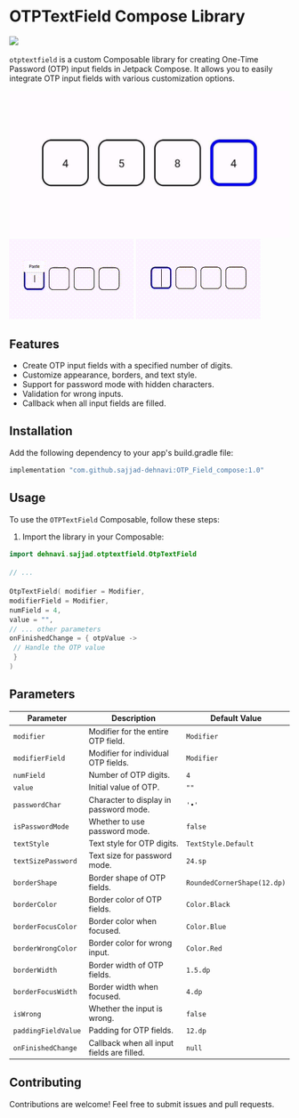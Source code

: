 
# OTPTextField Compose Library

[![](https://jitpack.io/v/sajjad-dehnavi/OTP_Field_compose.svg)](https://jitpack.io/#sajjad-dehnavi/OTP_Field_compose)

`otptextfield` is a custom Composable library for creating One-Time Password (OTP) input fields in Jetpack Compose. It allows you to easily integrate OTP input fields with various customization options.

![OTPTextField Preview](image.jpg)
![OTPTextField Preview](gif1.gif)
![OTPTextField Preview](gif2.gif)

## Features

- Create OTP input fields with a specified number of digits.
- Customize appearance, borders, and text style.
- Support for password mode with hidden characters.
- Validation for wrong inputs.
- Callback when all input fields are filled.

## Installation

Add the following dependency to your app's build.gradle file:

```gradle
implementation "com.github.sajjad-dehnavi:OTP_Field_compose:1.0"
```
## Usage

To use the `OTPTextField` Composable, follow these steps:

1. Import the library in your Composable:

```kotlin
import dehnavi.sajjad.otptextfield.OtpTextField

// ... 

OtpTextField( modifier = Modifier, 
modifierField = Modifier,
numField = 4,
value = "", 
// ... other parameters
onFinishedChange = { otpValue -> 
 // Handle the OTP value
 }
)
```

## Parameters

| Parameter           | Description                                        | Default Value    |
|---------------------|----------------------------------------------------|------------------|
| `modifier`          | Modifier for the entire OTP field.                | `Modifier`       |
| `modifierField`     | Modifier for individual OTP fields.               | `Modifier`       |
| `numField`          | Number of OTP digits.                             | `4`              |
| `value`             | Initial value of OTP.                             | `""`             |
| `passwordChar`      | Character to display in password mode.            | `'•'`            |
| `isPasswordMode`    | Whether to use password mode.                     | `false`           |
| `textStyle`         | Text style for OTP digits.                        | `TextStyle.Default` |
| `textSizePassword`  | Text size for password mode.                      | `24.sp`          |
| `borderShape`       | Border shape of OTP fields.                       | `RoundedCornerShape(12.dp)` |
| `borderColor`       | Border color of OTP fields.                       | `Color.Black`    |
| `borderFocusColor`  | Border color when focused.                        | `Color.Blue`     |
| `borderWrongColor`  | Border color for wrong input.                     | `Color.Red`      |
| `borderWidth`       | Border width of OTP fields.                       | `1.5.dp`           |
| `borderFocusWidth`  | Border width when focused.                        | `4.dp`           |
| `isWrong`           | Whether the input is wrong.                      | `false`           |
| `paddingFieldValue` | Padding for OTP fields.                           | `12.dp`          |
| `onFinishedChange`  | Callback when all input fields are filled.        | `null`           |

## Contributing

Contributions are welcome! Feel free to submit issues and pull requests.

<!--## License

This library is released under the MIT License.-->
